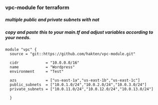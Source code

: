 ### vpc-module for terraform
##### multiple public and private subnets with nat

##### copy and paste this to your main.tf and adjust variables according to your needs.

```
module "vpc" {
  source = "git::https://github.com/hakten/vpc-module.git"
  
  cidr            = "10.0.0.0/16"
  name            = "Wordpress"
  environment     = "Test"

  azs             = ["us-east-1a","us-east-1b","us-east-1c"]
  public_subnets  = ["10.0.1.0/24","10.0.2.0/24","10.0.3.0/24"]
  private_subnets = ["10.0.11.0/24","10.0.12.0/24","10.0.13.0/24"]

  }
  ```
